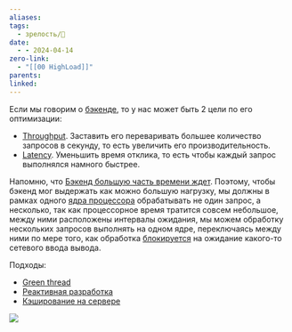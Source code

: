 ```yaml
---
aliases: 
tags:
  - зрелость/🌱
date:
  - - 2024-04-14
zero-link:
  - "[[00 HighLoad]]"
parents: 
linked:
---
```

Если мы говорим о [бэкенде](Бэкенд.md), то у нас может быть 2 цели по его оптимизации:
- [Throughput](Throughput.md). Заставить его переваривать большее количество запросов в секунду, то есть увеличить его производительность.
- [Latency](Latency.md). Уменьшить время отклика, то есть чтобы каждый запрос выполнялся намного быстрее.

Напомню, что [Бэкенд большую часть времени ждет](Бэкенд%20большую%20часть%20времени%20ждет.md). Поэтому, чтобы бэкенд мог выдержать как можно большую нагрузку, мы должны в рамках одного [ядра процессора](Ядро%20процессора.md) обрабатывать не один запрос, а несколько, так как процессорное время тратится совсем небольшое, между ними расположены интервалы ожидания, мы можем обработку нескольких запросов выполнять на одном ядре, переключаясь между ними по мере того, как обработка [блокируется](Блокирующие%20вызовы.md) на ожидание какого-то сетевого ввода вывода.

Подходы: 
- [Green thread](Green%20thread.md)
- [Реактивная разработка](Реактивная%20разработка.md)
- [Кэширование на сервере](Кэширование%20на%20сервере.md)

![](Pasted%20image%2020240414134708.png)
